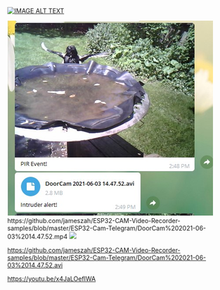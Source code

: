 

[![IMAGE ALT TEXT](http://img.youtube.com/vi/x4JaLOefIWA/0.jpg)](http://www.youtube.com/watch?v=x4JaLOefIWA "Video Title")



<img src="./magpie.jpg">
https://github.com/jameszah/ESP32-CAM-Video-Recorder-samples/blob/master/ESP32-Cam-Telegram/DoorCam%202021-06-03%2014.47.52.mp4

<img src="https://github.com/jameszah/ESP32-CAM-Video-Recorder-samples/blob/master/ESP32-Cam-Telegram/DoorCam%202021-06-03%2014.47.52.mp4">

https://github.com/jameszah/ESP32-CAM-Video-Recorder-samples/blob/master/ESP32-Cam-Telegram/DoorCam%202021-06-03%2014.47.52.avi
  
  
https://youtu.be/x4JaLOefIWA

